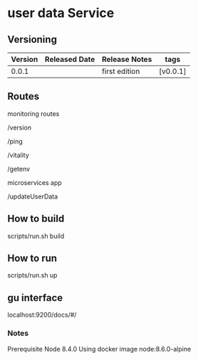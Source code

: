 # user data Service

## Versioning

Version | Released Date | Release Notes                                             |tags		|
--------|---------------|-----------------------------------------------------------|----------	|
0.0.1	|	            |	first edition                                           | [v0.0.1]  |


## Routes
monitoring routes

/version

/ping

/vitality

/getenv

microservices app

/updateUserData

## How to build
scripts/run.sh build
## How to run
scripts/run.sh up

## gu interface
localhost:9200/docs/#/

### Notes
Prerequisite Node 8.4.0
Using docker image node:8.6.0-alpine
